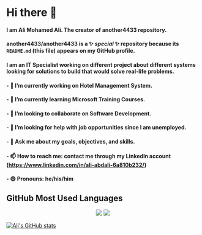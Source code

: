 # Hi there 👋

#### I am Ali Mohamed Ali. The creator of another4433 repository.
#### **another4433/another4433** is a ✨ _special_ ✨ repository because its `README.md` (this file) appears on my GitHub profile.
#### I am an IT Specialist working on different project about different systems looking for solutions to build that would solve real-life problems.
#### - 🔭 I’m currently working on Hotel Management System.
#### - 🌱 I’m currently learning Microsoft Training Courses.
#### - 👯 I’m looking to collaborate on Software Development.
#### - 🤔 I’m looking for help with job opportunities since I am unemployed.
#### - 💬 Ask me about my goals, objectives, and skills.
#### - 📫 How to reach me: contact me through my LinkedIn account (https://www.linkedin.com/in/ali-abdali-6a810b232/)
#### - 😄 Pronouns: he/his/him

<!--
**another4433/another4433** is a ✨ _special_ ✨ repository because its `README.md` (this file) appears on your GitHub profile.

Here are some ideas to get you started:

- 🔭 I’m currently working on ...
- 🌱 I’m currently learning ...
- 👯 I’m looking to collaborate on ...
- 🤔 I’m looking for help with ...
- 💬 Ask me about ...
- 📫 How to reach me: ...
- 😄 Pronouns: ...
- ⚡ Fun fact: ...
-->

## GitHub Most Used Languages

<div align="center">
  <img src="https://github-readme-stats.vercel.app/api?username=another4433&show_icons=true&theme=light" />
  <img src="https://github-readme-stats.vercel.app/api/top-langs/?username=another4433&layout=compact&theme=light" />
</div>

<!-- Credit to Anurag Hazra for the stats service -->
[![Ali's GitHub stats](https://github-readme-stats.vercel.app/api?username=another4433)](https://github.com/another4433/github-readme-stats)

